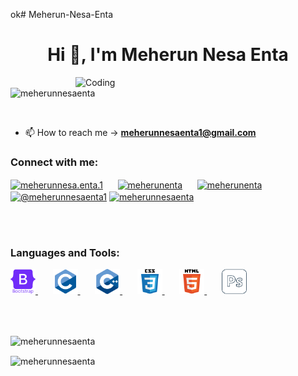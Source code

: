 ok# Meherun-Nesa-Enta

 <h1 align="center">Hi 👋, I'm Meherun Nesa Enta</h1>
<!-- <h3 align="center">A passionate frontend developer from Bangladesh</h3> -->
 
 <img align="right" alt="Coding" width="400" src="https://media1.tenor.com/images/a715fcf09a0f48d567f59e7a1618f8c5/tenor.gif?itemid=11570098">

<p align="left"> <img src="https://komarev.com/ghpvc/?username=meherunnesaenta&label=Profile%20views&color=0e75b6&style=flat" alt="meherunnesaenta" /> </p>

<p align="left"> <a href="https://twitter.com/" target="blank"><img src="https://img.shields.io/twitter/follow/?logo=twitter&style=for-the-badge" alt="" /></a> </p>

-  📫 How to reach me -> **meherunnesaenta1@gmail.com**

<h3 align="left">Connect with me:</h3>

<p align="left">
<a href="https://fb.com/meherunnesa.enta.1" target="blank"><img align="center" src="https://raw.githubusercontent.com/rahuldkjain/github-profile-readme-generator/master/src/images/icons/Social/facebook.svg" alt="meherunnesa.enta.1" height="30" width="40" /></a>&nbsp &nbsp &nbsp
<a href="https://codeforces.com/profile/meherunenta" target="blank"><img align="center" src="https://art.npanuhin.me/SVG/Codeforces/Codeforces.colored.svg" alt="meherunenta" height="30" width="40" /></a>&nbsp &nbsp &nbsp 
<a href="https://www.codechef.com/users/meherunenta" target="blank"><img align="center" src="https://cdn.jsdelivr.net/npm/simple-icons@3.1.0/icons/codechef.svg" alt="meherunenta" height="30" width="40" /></a>&nbsp &nbsp &nbsp
<a href="https://www.hackerrank.com/@meherunnesaenta1" target="blank"><img align="center" src="https://raw.githubusercontent.com/rahuldkjain/github-profile-readme-generator/master/src/images/icons/Social/hackerrank.svg" alt="@meherunnesaenta1" height="30" width="40" /></a>
<a href="#" target="blank"><img align="center" src="https://raw.githubusercontent.com/rahuldkjain/github-profile-readme-generator/master/src/images/icons/Social/linked-in-alt.svg" alt="meherunnesaenta" height="30" width="40" /></a>&nbsp &nbsp &nbsp
</p>
<br>
<br>
<h3 align="left">Languages and Tools:</h3>
<p align="left"> <a href="https://getbootstrap.com" target="_blank" rel="noreferrer"> <img src="https://raw.githubusercontent.com/devicons/devicon/master/icons/bootstrap/bootstrap-plain-wordmark.svg" alt="bootstrap" width="40" height="40"/> </a>&nbsp &nbsp &nbsp <a href="https://www.cprogramming.com/" target="_blank" rel="noreferrer"> <img src="https://raw.githubusercontent.com/devicons/devicon/master/icons/c/c-original.svg" alt="c" width="40" height="40"/> </a>&nbsp &nbsp &nbsp <a href="https://www.w3schools.com/cpp/" target="_blank" rel="noreferrer"> <img src="https://raw.githubusercontent.com/devicons/devicon/master/icons/cplusplus/cplusplus-original.svg" alt="cplusplus" width="40" height="40"/> </a>&nbsp &nbsp &nbsp <a href="https://www.w3schools.com/css/" target="_blank" rel="noreferrer"> <img src="https://raw.githubusercontent.com/devicons/devicon/master/icons/css3/css3-original-wordmark.svg" alt="css3" width="40" height="40"/> </a>&nbsp &nbsp &nbsp <a href="https://www.w3.org/html/" target="_blank" rel="noreferrer"> <img src="https://raw.githubusercontent.com/devicons/devicon/master/icons/html5/html5-original-wordmark.svg" alt="html5" width="40" height="40"/> </a>&nbsp &nbsp &nbsp <a href="https://www.photoshop.com/en" target="_blank" rel="noreferrer"> <img src="https://raw.githubusercontent.com/devicons/devicon/master/icons/photoshop/photoshop-line.svg" alt="photoshop" width="40" height="40"/> </a> </p>

<br>
<br>
<p><img align="center" src="https://github-readme-stats.vercel.app/api/top-langs?username=meherunnesaenta&show_icons=true&locale=en&layout=compact" alt="meherunnesaenta" /></p>

<p><img align="center" src="https://github-readme-streak-stats.herokuapp.com/?user=meherunnesaenta&" alt="meherunnesaenta" /></p>


